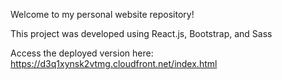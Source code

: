 Welcome to my personal website repository!

This project was developed using React.js, Bootstrap, and Sass

Access the deployed version here: https://d3q1xynsk2vtmg.cloudfront.net/index.html
